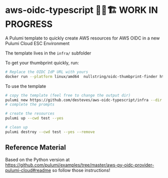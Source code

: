 # aws-oidc-typescript 🚧🦺🏗️ WORK IN PROGRESS

A Pulumi template to quickly create AWS resources for AWS OIDC in a new Pulumi Cloud ESC Environment

The template lives in the `infra/` subfolder


To get your thumbprint quickly, run:

```bash
# Replace the OIDC IdP URL with yours
docker run --platform linux/amd64  nullstring/oidc-thumbprint-finder https://api.pulumi.com/oidc
```

To use the template

```bash
# copy the template (feel free to change the output dir)
pulumi new https://github.com/desteves/aws-oidc-typescript/infra --dir test --force
# complete the prompts

# create the resources
pulumi up --cwd test --yes

# clean up
pulumi destroy --cwd test --yes --remove
```

## Reference Material

Based on the Python version at
https://github.com/pulumi/examples/tree/master/aws-py-oidc-provider-pulumi-cloud#readme
so follow those instructions!
